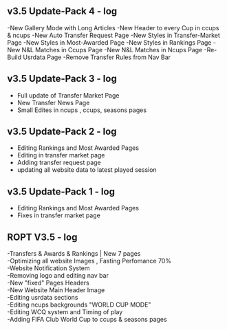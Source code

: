 ## v3.5 Update-Pack 4 - log

-New Gallery Mode with Long Articles
-New Header to every Cup in ccups & ncups
-New Auto Transfer Request Page
-New Styles in Transfer-Market Page
-New Styles in Most-Awarded Page
-New Styles in Rankings Page
-New N&L Matches in Ccups Page
-New N&L Matches in Ncups Page
-Re-Build Usrdata Page
-Remove Transfer Rules from Nav Bar

## v3.5 Update-Pack 3 - log

- Full update of Transfer Market Page
- New Transfer News Page
- Small Edites in ncups , ccups, seasons pages

## v3.5 Update-Pack 2 - log

- Editing Rankings and Most Awarded Pages
- Editing in transfer market page
- Adding transfer request page
- updating all website data to latest played session
 
## v3.5 Update-Pack 1 - log

- Editing Rankings and Most Awarded Pages
- Fixes in transfer market page

## ROPT V3.5 - log

-Transfers & Awards & Rankings | New 7 pages                       
-Optimizing all website Images , Fasting Perfomance 70%        
-Website Notification System                                     
-Removing logo and editing nav bar                               
-New "fixed" Pages Headers                                       
-New Website Main Header Image                                     
-Editing usrdata sections                                          
-Editing ncups backgrounds "WORLD CUP MODE"			    
-Editing WCQ system and Timing of play   			     
-Adding FIFA Club World Cup to ccups & seasons pages